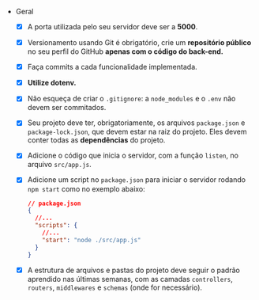 - Geral
    - [X]  A porta utilizada pelo seu servidor deve ser a **5000**.
    - [X]  Versionamento usando Git é obrigatório, crie um **repositório público** no seu perfil do GitHub **apenas com o código do back-end.**
    - [X]  Faça commits a cada funcionalidade implementada.
    - [X]  **Utilize dotenv.**
    - [X]  Não esqueça de criar o `.gitignore`: a `node_modules` e o `.env` não devem ser commitados.
    - [X]  Seu projeto deve ter, obrigatoriamente, os arquivos `package.json` e `package-lock.json`, que devem estar na raiz do projeto. Eles devem conter todas as **dependências** do projeto.
    - [X]  Adicione o código que inicia o servidor, com a função `listen`, no arquivo `src/app.js`.
    - [X]  Adicione um script no `package.json` para iniciar o servidor rodando `npm start` como no exemplo abaixo:
        
        ```json
        // package.json
        {
          //...
          "scripts": {
            //...
            "start": "node ./src/app.js"
          }
        }
        ```
        
    - [X]  A estrutura de arquivos e pastas do projeto deve seguir o padrão aprendido nas últimas semanas, com as camadas `controllers`, `routers`, `middlewares` e `schemas` (onde for necessário).